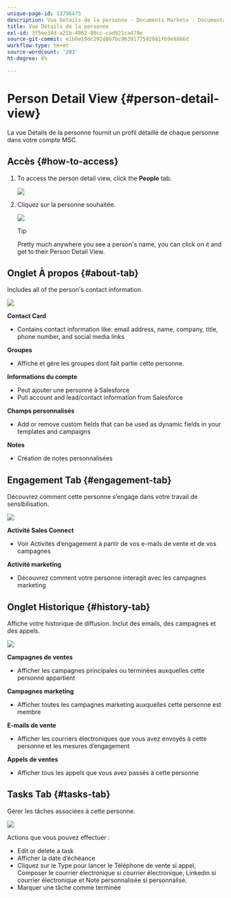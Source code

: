 ```yaml
---
unique-page-id: 13796475
description: Vue Détails de la personne - Documents Marketo - Documentation du produit
title: Vue Détails de la personne
exl-id: 3f5ee34d-a21b-4862-80cc-cad921ca479e
source-git-commit: e1b0e19dc292d867bc9639177592681fb9e8866d
workflow-type: tm+mt
source-wordcount: '283'
ht-degree: 6%

---
```


# Person Detail View {#person-detail-view}

La vue Détails de la personne fournit un profil détaillé de chaque personne dans votre compte MSC.

## Accès {#how-to-access}

1. To access the person detail view, click the **People** tab.

   ![](assets/people-tab.png)

1. Cliquez sur la personne souhaitée.

   ![](assets/select-contact.png)

   >[!TIP]
   >
   >Pretty much anywhere you see a person&#39;s name, you can click on it and get to their Person Detail View.

## Onglet À propos {#about-tab}

Includes all of the person&#39;s contact information.

![](assets/about.jpg)

**Contact Card**

* Contains contact information like: email address, name, company, title, phone number, and social media links

**Groupes**

* Affiche et gère les groupes dont fait partie cette personne.

**Informations du compte**

* Peut ajouter une personne à Salesforce
* Pull account and lead/contact information from Salesforce

**Champs personnalisés**

* Add or remove custom fields that can be used as dynamic fields in your templates and campaigns

**Notes**

* Création de notes personnalisées

## Engagement Tab {#engagement-tab}

Découvrez comment cette personne s’engage dans votre travail de sensibilisation.

![](assets/engagement.jpg)

**Activité Sales Connect**

* Voir Activités d’engagement à partir de vos e-mails de vente et de vos campagnes

**Activité marketing**

* Découvrez comment votre personne interagit avec les campagnes marketing

## Onglet Historique {#history-tab}

Affiche votre historique de diffusion. Inclut des emails, des campagnes et des appels.

![](assets/history.jpg)

**Campagnes de ventes**

* Afficher les campagnes principales ou terminées auxquelles cette personne appartient

**Campagnes marketing**

* Afficher toutes les campagnes marketing auxquelles cette personne est membre

**E-mails de vente**

* Afficher les courriers électroniques que vous avez envoyés à cette personne et les mesures d’engagement

**Appels de ventes**

* Afficher tous les appels que vous avez passés à cette personne

## Tasks Tab {#tasks-tab}

Gérer les tâches associées à cette personne.

![](assets/tasks.jpg)

Actions que vous pouvez effectuer :

* Edit or delete a task
* Afficher la date d’échéance
* Cliquez sur le Type pour lancer le Téléphone de vente si appel, Composer le courrier électronique si courrier électronique, Linkedin si courrier électronique et Note personnalisée si personnalisé.
* Marquer une tâche comme terminée
